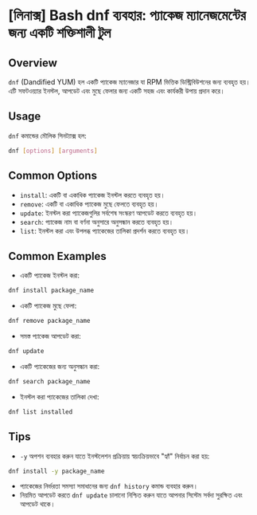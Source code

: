 # [লিনাক্স] Bash dnf ব্যবহার: প্যাকেজ ম্যানেজমেন্টের জন্য একটি শক্তিশালী টুল

## Overview
`dnf` (Dandified YUM) হল একটি প্যাকেজ ম্যানেজার যা RPM ভিত্তিক ডিস্ট্রিবিউশনের জন্য ব্যবহৃত হয়। এটি সফটওয়্যার ইনস্টল, আপডেট এবং মুছে ফেলার জন্য একটি সহজ এবং কার্যকরী উপায় প্রদান করে।

## Usage
`dnf` কমান্ডের মৌলিক সিনট্যাক্স হল:
```bash
dnf [options] [arguments]
```

## Common Options
- `install`: একটি বা একাধিক প্যাকেজ ইনস্টল করতে ব্যবহৃত হয়।
- `remove`: একটি বা একাধিক প্যাকেজ মুছে ফেলতে ব্যবহৃত হয়।
- `update`: ইনস্টল করা প্যাকেজগুলির সর্বশেষ সংস্করণ আপডেট করতে ব্যবহৃত হয়।
- `search`: প্যাকেজ নাম বা বর্ণনা অনুসারে অনুসন্ধান করতে ব্যবহৃত হয়।
- `list`: ইনস্টল করা এবং উপলব্ধ প্যাকেজের তালিকা প্রদর্শন করতে ব্যবহৃত হয়।

## Common Examples
- একটি প্যাকেজ ইনস্টল করা:
```bash
dnf install package_name
```

- একটি প্যাকেজ মুছে ফেলা:
```bash
dnf remove package_name
```

- সমস্ত প্যাকেজ আপডেট করা:
```bash
dnf update
```

- একটি প্যাকেজের জন্য অনুসন্ধান করা:
```bash
dnf search package_name
```

- ইনস্টল করা প্যাকেজের তালিকা দেখা:
```bash
dnf list installed
```

## Tips
- `-y` অপশন ব্যবহার করুন যাতে ইনস্টলেশন প্রক্রিয়ায় স্বয়ংক্রিয়ভাবে "হ্যাঁ" নির্বাচন করা হয়:
```bash
dnf install -y package_name
```
- প্যাকেজের নির্ভরতা সমস্যা সমাধানের জন্য `dnf history` কমান্ড ব্যবহার করুন।
- নিয়মিত আপডেট করতে `dnf update` চালানো নিশ্চিত করুন যাতে আপনার সিস্টেম সর্বদা সুরক্ষিত এবং আপডেট থাকে।